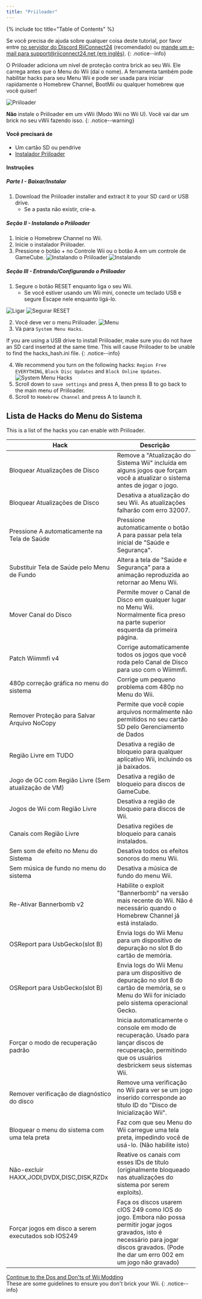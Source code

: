 ```yaml
---
title: "Priiloader"
---
```


{% include toc title="Table of Contents" %}

Se você precisa de ajuda sobre qualquer coisa deste tutorial, por favor entre [no servidor do Discord RiiConnect24](https://discord.gg/rc24) (recomendado) ou [mande um e-mail para support@riiconnect24.net (em inglês)](mailto:support@riiconnect24.net).
{: .notice--info}

O Priiloader adiciona um nível de proteção contra brick ao seu Wii. Ele carrega antes que o Menu do Wii (daí o nome). A ferramenta também pode habilitar hacks para seu Menu Wii e pode ser usada para iniciar rapidamente o Homebrew Channel, BootMii ou qualquer homebrew que você quiser!

![Priiloader](/images/priiloader.jpg)

**Não** instale o Priiloader em um vWii (Modo Wii no Wii U). Você vai dar um brick no seu vWii fazendo isso.
{: .notice--warning}

#### Você precisará de
* Um cartão SD ou pendrive
* [Instalador Priiloader](https://hbb1.oscwii.org/hbb/priiloader/priiloader.zip)

#### Instruções
##### Parte I - Baixar/Instalar

1. Download the Priiloader installer and extract it to your SD card or USB drive.
    * Se a pasta não existir, crie-a.

##### Seção II - Instalando o Priiloader

1. Inicie o Homebrew Channel no Wii.
2. Inicie o instalador Priiloader.
3. Pressione o botão + no Controle Wii ou o botão A em um controle de GameCube. ![Instalando o Priiloader](/images/Priiloader/installer.png) ![Instalando](/images/Priiloader/installing.png)

##### Seção III - Entrando/Configurando o Priiloader

1. Segure o botão RESET enquanto liga o seu Wii.
    * Se você estiver usando um Wii mini, conecte um teclado USB e segure Escape nele enquanto ligá-lo.

![Ligar](/images/Priiloader/on.jpg) ![Segurar RESET](/images/Priiloader/reset.jpg)

2. Você deve ver o menu Priiloader. ![Menu](/images/Priiloader/mainmenu.png)
3. Vá para `System Menu Hacks`.

If you are using a USB drive to install Priiloader, make sure you do not have an SD card inserted at the same time. This will cause Priiloader to be unable to find the hacks_hash.ini file.
{: .notice--info}

4. We recommend you turn on the following hacks: `Region Free EVERYTHING`, `Block Disc Updates` and `Block Online Updates`. ![System Menu Hacks](/images/Priiloader/hacks.png)
1. Scroll down to `save settings` and press A, then press B to go back to the main menu of Priiloader.
1. Scroll to `Homebrew Channel` and press A to launch it.

## Lista de Hacks do Menu do Sistema

This is a list of the hacks you can enable with Priiloader.

| Hack                                                | Descrição                                                                                                                                                                                        |
| --------------------------------------------------- | ------------------------------------------------------------------------------------------------------------------------------------------------------------------------------------------------ |
| Bloquear Atualizações de Disco                      | Remove a "Atualização do Sistema Wii" incluída em alguns jogos que forçam você a atualizar o sistema antes de jogar o jogo.                                                                      |
| Bloquear Atualizações de Disco                      | Desativa a atualização do seu Wii. As atualizações falharão com erro 32007.                                                                                                                      |
| Pressione A automaticamente na Tela de Saúde        | Pressione automaticamente o botão A para passar pela tela inicial de "Saúde e Segurança".                                                                                                        |
| Substituir Tela de Saúde pelo Menu de Fundo         | Altera a tela de "Saúde e Segurança" para a animação reproduzida ao retornar ao Menu Wii.                                                                                                        |
| Mover Canal do Disco                                | Permite mover o Canal de Disco em qualquer lugar no Menu Wii. Normalmente fica preso na parte superior esquerda da primeira página.                                                              |
| Patch Wiimmfi v4                                    | Corrige automaticamente todos os jogos que você roda pelo Canal de Disco para uso com o Wiimmfi.                                                                                                 |
| 480p correção gráfica no menu do sistema            | Corrige um pequeno problema com 480p no Menu do Wii.                                                                                                                                             |
| Remover Proteção para Salvar Arquivo NoCopy         | Permite que você copie arquivos normalmente não permitidos no seu cartão SD pelo Gerenciamento de Dados                                                                                          |
| Região Livre em TUDO                                | Desativa a região de bloqueio para qualquer aplicativo Wii, incluindo os já baixados.                                                                                                            |
| Jogo de GC com Região Livre (Sem atualização de VM) | Desativa a região de bloqueio para discos de GameCube.                                                                                                                                           |
| Jogos de Wii com Região Livre                       | Desativa a região de bloqueio para discos de Wii.                                                                                                                                                |
| Canais com Região Livre                             | Desativa regiões de bloqueio para canais instalados.                                                                                                                                             |
| Sem som de efeito no Menu do Sistema                | Desativa todos os efeitos sonoros do menu Wii.                                                                                                                                                   |
| Sem música de fundo no menu do sistema              | Desativa a música de fundo do menu Wii.                                                                                                                                                          |
| Re-Ativar Bannerbomb v2                             | Habilite o exploit "Bannerbomb" na versão mais recente do Wii. Não é necessário quando o Homebrew Channel já está instalado.                                                                     |
| OSReport para UsbGecko(slot B)                      | Envia logs do Wii Menu para um dispositivo de depuração no slot B do cartão de memória.                                                                                                          |
| OSReport para UsbGecko(slot B)                      | Envia logs do Wii Menu para um dispositivo de depuração no slot B do cartão de memória, se o Menu do Wii for iniciado pelo sistema operacional Gecko.                                            |
| Forçar o modo de recuperação padrão                 | Inicia automaticamente o console em modo de recuperação. Usado para lançar discos de recuperação, permitindo que os usuários desbrickem seus sistemas Wii.                                       |
| Remover verificação de diagnóstico do disco         | Remove uma verificação no Wii para ver se um jogo inserido corresponde ao título ID do "Disco de Inicialização Wii".                                                                             |
| Bloquear o menu do sistema com uma tela preta       | Faz com que seu Menu do Wii carregue uma tela preta, impedindo você de usá-lo. (Não habilite isto)                                                                                               |
| Não-excluir HAXX,JODI,DVDX,DISC,DISK,RZDx           | Reative os canais com esses IDs de título (originalmente bloqueado nas atualizações do sistema por serem exploits).                                                                              |
| Forçar jogos em disco a serem executados sob IOS249 | Faça os discos usarem cIOS 249 como IOS do jogo. Embora não possa permitir jogar jogos gravados, isto é necessário para jogar discos gravados. (Pode lhe dar um erro 002 em um jogo não gravado) |


[Continue to the Dos and Don'ts of Wii Modding](dosanddonts)<br> These are some guidelines to ensure you don't brick your Wii.
{: .notice--info}
